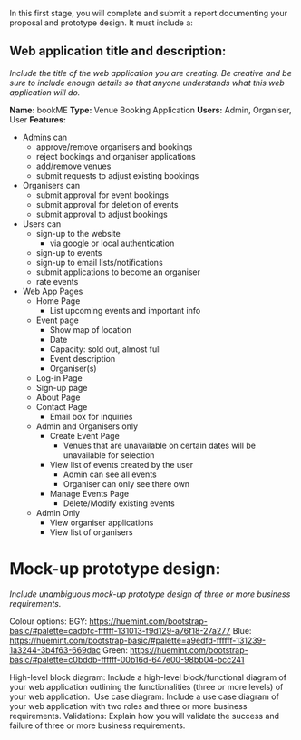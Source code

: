 

In this first stage, you will complete and submit a report documenting your proposal and prototype design. It must include a:

## Web application title and description: 
*Include the title of the web application you are creating. Be creative and be sure to include enough details so that anyone understands what this web application will do.*

**Name:** bookME
**Type:** Venue Booking Application
**Users:** Admin, Organiser, User
**Features:** 
- Admins can
	- approve/remove organisers and bookings
	- reject bookings and organiser applications
	- add/remove venues
	- submit requests to adjust existing bookings
- Organisers can
	- submit approval for event bookings
	- submit approval for deletion of events
	- submit approval to adjust bookings
- Users can
	- sign-up to the website
		- via google or local authentication
	- sign-up to events
	- sign-up to email lists/notifications
	- submit applications to become an organiser
	- rate events
- Web App Pages
	- Home Page
		- List upcoming events and important info
	- Event page
		- Show map of location
		- Date
		- Capacity: sold out, almost full
		- Event description
		- Organiser(s)
	- Log-in Page
	- Sign-up page
	- About Page
	- Contact Page
		- Email box for inquiries
	- Admin and Organisers only
		- Create Event Page
			- Venues that are unavailable on certain dates will be unavailable for selection
		- View list of events created by the user
			- Admin can see all events
			- Organiser can only see there own
		- Manage Events Page
			- Delete/Modify existing events
	- Admin Only
		- View organiser applications
		- View list of organisers

# Mock-up prototype design: 
*Include unambiguous mock-up prototype design of three or more business requirements.*

Colour options: 
BGY: https://huemint.com/bootstrap-basic/#palette=cadbfc-ffffff-131013-f9d129-a76f18-27a277
Blue: https://huemint.com/bootstrap-basic/#palette=a9edfd-ffffff-131239-1a3244-3b4f63-669dac
Green: https://huemint.com/bootstrap-basic/#palette=c0bddb-ffffff-00b16d-647e00-98bb04-bcc241

High-level block diagram: Include a high-level block/functional diagram of your web application outlining the functionalities (three or more levels) of your web application. 
Use case diagram: Include a use case diagram of your web application with two roles and three or more business requirements.
Validations: Explain how you will validate the success and failure of three or more business requirements.
